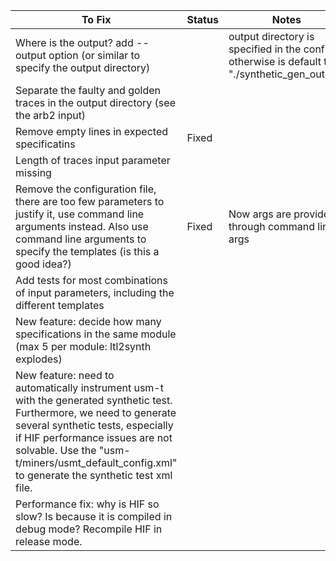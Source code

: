 | To Fix | Status | Notes |
|---|---|---|
| Where is the output? add --output option (or similar to specify the output directory) |  | output directory is specified in the config, otherwise is default to "./synthetic_gen_output" |
| Separate the faulty and golden traces in the output directory (see the arb2 input) |  |  |
| Remove empty lines in expected specificatins | Fixed |  |
| Length of traces input parameter missing |  |  |
| Remove the configuration file, there are too few parameters to justify it, use command line arguments instead. Also use command line arguments to specify the templates (is this a good idea?) | Fixed | Now args are provided through command line args |
| Add tests for most combinations of input parameters, including the different templates |  |  |
| New feature: decide how many specifications in the same module (max 5 per module: ltl2synth explodes) |  |  |
| New feature: need to automatically instrument usm-t with the generated synthetic test. Furthermore, we need to generate several synthetic tests, especially if HIF performance issues are not solvable. Use the "usm-t/miners/usmt_default_config.xml" to generate the synthetic test xml file. |  |  |
| Performance fix: why is HIF so slow? Is because it is compiled in debug mode? Recompile HIF in release mode. |  |  |

